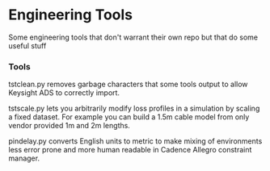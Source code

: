 # Engineering Tools
 Some engineering tools that don't warrant their own repo but that do some useful stuff

### Tools

tstclean.py removes garbage characters that some tools output to allow Keysight ADS to correctly import.

tstscale.py lets you arbitrarily modify loss profiles in a simulation by scaling a fixed dataset. For example you can build a 1.5m cable model from only vendor provided 1m and 2m lengths.

pindelay.py converts English units to metric to make mixing of environments less error prone and more human readable in Cadence Allegro constraint manager.